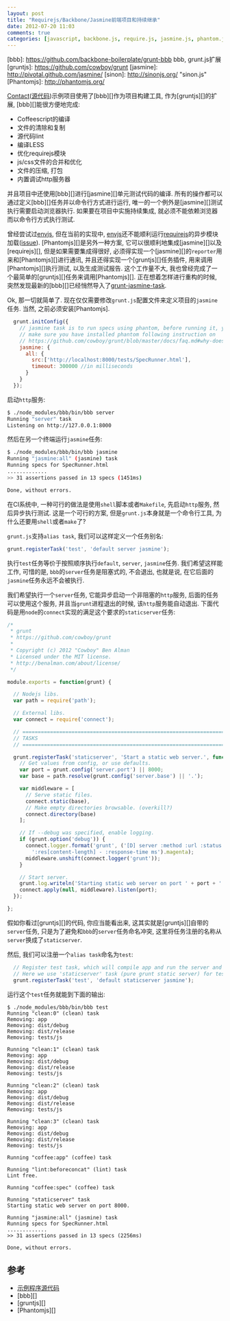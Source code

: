 ```yaml
---
layout: post
title: "Requirejs/Backbone/Jasmine前端项目和持续继承"
date: 2012-07-20 11:03
comments: true
categories: [javascript, backbone.js, require.js, jasmine.js, phantom.js, coffeescript, bbb, grunt.js]
---
```


[bbb]: https://github.com/backbone-boilerplate/grunt-bbb bbb, grunt.js扩展
[gruntjs]: https://github.com/cowboy/grunt
[jasmine]: http://pivotal.github.com/jasmine/
[sinon]: http://sinonjs.org/ "sinon.js"
[Phantomjs]: http://phantomjs.org/

[Contact](http://xiaocong.github.com/examples/coffee-bbb-amd-backbone-rest-contacts/dist/release/)([源代码](https://github.com/xiaocong/xiaocong.github.com/tree/master/examples/coffee-bbb-amd-backbone-rest-contacts))示例项目使用了[bbb][]作为项目构建工具,
作为[gruntjs][]的扩展, [bbb][]能很方便地完成:

- Coffeescript的编译
- 文件的清除和复制
- 源代码lint
- 编译LESS
- 优化requirejs模块
- js/css文件的合并和优化
- 文件的压缩, 打包
- 内置调试http服务器

并且项目中还使用[bbb][]进行[jasmine][]单元测试代码的编译. 所有的操作都可以通过定义[bbb][]任务并以命令行方式进行运行, 唯一的一个例外是[jasmine][]测试执行需要启动浏览器执行.
如果要在项目中实施持续集成, 就必须不能依赖浏览器而以命令行方式执行测试.

曾经尝试过[envjs](http://www.envjs.com/), 但在当前的实现中, [envjs](http://www.envjs.com/)还不能顺利运行[requirejs](http://requirejs.org/)的异步模块加载([issue](https://github.com/envjs/env-js/issues/7)).
[Phantomjs][]是另外一种方案, 它可以很顺利地集成[jasmine][]以及[requirejs][], 但是如果需要集成得很好, 必须得实现一个[jasmine][]的`reporter`用来和[Phantomjs][]进行通讯,
并且还得实现一个[gruntjs][]任务插件, 用来调用[Phantomjs][]执行测试, 以及生成测试报告. 这个工作量不大, 我也曾经完成了一个最简单的[gruntjs][]任务来调用[Phantomjs][]. 正在想着怎样进行重构的时候,
突然发现最新的[bbb][]已经悄然导入了[grunt-jasmine-task](https://github.com/creynders/grunt-jasmine-task).

Ok, 那一切就简单了. 现在仅仅需要修改`grunt.js`配置文件来定义项目的`jasmine`任务. 当然, 之前必须安装[Phantomjs][]([gruntjs][]网站上有关于如何安装的[faq](https://github.com/cowboy/grunt/blob/master/docs/faq.md#why-does-grunt-complain-that-phantomjs-isnt-installed)).
``` javascript
  grunt.initConfig({
    // jasmine task is to run specs using phantom, before running it, you must
    // make sure you have installed phantom following instruction on
    // https://github.com/cowboy/grunt/blob/master/docs/faq.md#why-does-grunt-complain-that-phantomjs-isnt-installed
    jasmine: {
      all: {
        src:['http://localhost:8000/tests/SpecRunner.html'],
        timeout: 300000 //in milliseconds
      }
    }
  });

```
启动`http`服务:
``` bash
$ ./node_modules/bbb/bin/bbb server
Running "server" task
Listening on http://127.0.0.1:8000

```
然后在另一个终端运行`jasmine`任务:
``` bash
$ ./node_modules/bbb/bin/bbb jasmine
Running "jasmine:all" (jasmine) task
Running specs for SpecRunner.html
.............
>> 31 assertions passed in 13 specs (1451ms)

Done, without errors.

```

在CI系统中, 一种可行的做法是使用`shell`脚本或者`Makefile`, 先启动`http`服务, 然后异步执行测试. 这是一个可行的方案, 但是`grunt.js`本身就是一个命令行工具, 为什么还要用`shell`或者`make`了?

`grunt.js`支持`alias task`, 我们可以这样定义一个任务别名:
``` javascript
grunt.registerTask('test', 'default server jasmine');
```
执行`test`任务等价于按照顺序执行`default`, `server`, `jasmine`任务. 我们希望这样能工作, 可惜的是, `bbb`的`server`任务是阻塞式的, 不会退出,
也就是说, 在它后面的`jasmine`任务永远不会被执行.

我们希望执行一个`server`任务, 它能异步启动一个非阻塞的`http`服务, 后面的任务可以使用这个服务, 并且当`grunt`进程退出的时候, 该`http`服务能自动退出.
下面代码是用`node`的`connect`实现的满足这个要求的`staticserver`任务:
``` javascript staticserver.js
/*
 * grunt
 * https://github.com/cowboy/grunt
 *
 * Copyright (c) 2012 "Cowboy" Ben Alman
 * Licensed under the MIT license.
 * http://benalman.com/about/license/
 */

module.exports = function(grunt) {

  // Nodejs libs.
  var path = require('path');

  // External libs.
  var connect = require('connect');

  // ==========================================================================
  // TASKS
  // ==========================================================================

  grunt.registerTask('staticserver', 'Start a static web server.', function() {
    // Get values from config, or use defaults.
    var port = grunt.config('server.port') || 8000;
    var base = path.resolve(grunt.config('server.base') || '.');

    var middleware = [
      // Serve static files.
      connect.static(base),
      // Make empty directories browsable. (overkill?)
      connect.directory(base)
    ];

    // If --debug was specified, enable logging.
    if (grunt.option('debug')) {
      connect.logger.format('grunt', ('[D] server :method :url :status ' +
        ':res[content-length] - :response-time ms').magenta);
      middleware.unshift(connect.logger('grunt'));
    }

    // Start server.
    grunt.log.writeln('Starting static web server on port ' + port + '.');
    connect.apply(null, middleware).listen(port);
  });

};

```
假如你看过[gruntjs][]的代码, 你应当能看出来, 这其实就是[gruntjs][]自带的`server`任务, 只是为了避免和`bbb`的`server`任务命名冲突, 这里将任务注册的名称从`server`换成了`staticserver`.

然后, 我们可以注册一个`alias task`命名为`test`:
``` javascript
  // Register test task, which will compile app and run the server and then do test.
  // Here we use 'staticserver' task (pure grunt static server) for testing.
  grunt.registerTask('test', 'default staticserver jasmine');

```
运行这个`test`任务就能到下面的输出:
```
$ ./node_modules/bbb/bin/bbb test
Running "clean:0" (clean) task
Removing: app
Removing: dist/debug
Removing: dist/release
Removing: tests/js

Running "clean:1" (clean) task
Removing: app
Removing: dist/debug
Removing: dist/release
Removing: tests/js

Running "clean:2" (clean) task
Removing: app
Removing: dist/debug
Removing: dist/release
Removing: tests/js

Running "clean:3" (clean) task
Removing: app
Removing: dist/debug
Removing: dist/release
Removing: tests/js

Running "coffee:app" (coffee) task

Running "lint:beforeconcat" (lint) task
Lint free.

Running "coffee:spec" (coffee) task

Running "staticserver" task
Starting static web server on port 8000.

Running "jasmine:all" (jasmine) task
Running specs for SpecRunner.html
.............
>> 31 assertions passed in 13 specs (2256ms)

Done, without errors.

```

## 参考

- [示例程序源代码](https://github.com/xiaocong/xiaocong.github.com/tree/master/examples/coffee-bbb-amd-backbone-rest-contacts)
- [bbb][]
- [gruntjs][]
- [Phantomjs][]

